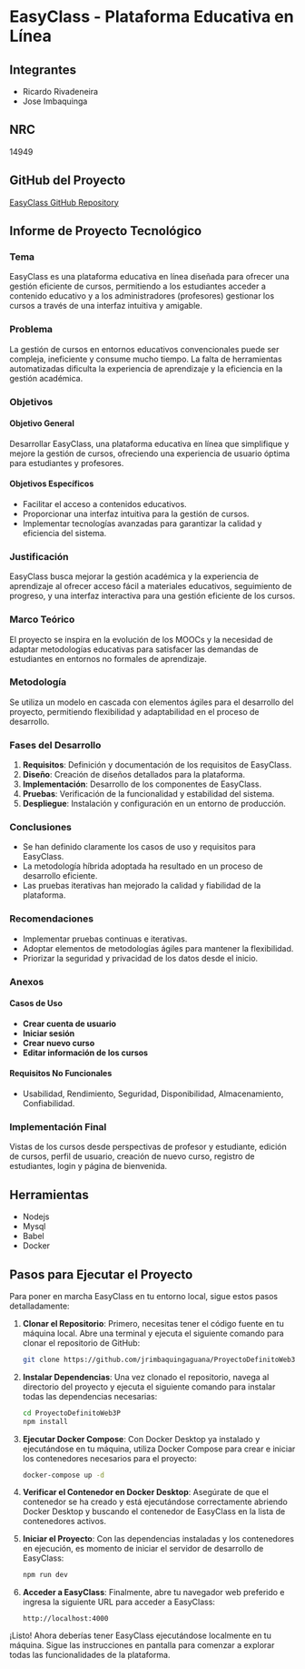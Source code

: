 # EasyClass - Plataforma Educativa en Línea

## Integrantes

- Ricardo Rivadeneira
- Jose Imbaquinga

## NRC

14949

## GitHub del Proyecto

[EasyClass GitHub Repository](https://github.com/jrimbaquingaguana/ProyectoDefinitoWeb3P)

## Informe de Proyecto Tecnológico

### Tema

EasyClass es una plataforma educativa en línea diseñada para ofrecer una gestión eficiente de cursos, permitiendo a los estudiantes acceder a contenido educativo y a los administradores (profesores) gestionar los cursos a través de una interfaz intuitiva y amigable.

### Problema

La gestión de cursos en entornos educativos convencionales puede ser compleja, ineficiente y consume mucho tiempo. La falta de herramientas automatizadas dificulta la experiencia de aprendizaje y la eficiencia en la gestión académica.

### Objetivos

#### Objetivo General

Desarrollar EasyClass, una plataforma educativa en línea que simplifique y mejore la gestión de cursos, ofreciendo una experiencia de usuario óptima para estudiantes y profesores.

#### Objetivos Específicos

- Facilitar el acceso a contenidos educativos.
- Proporcionar una interfaz intuitiva para la gestión de cursos.
- Implementar tecnologías avanzadas para garantizar la calidad y eficiencia del sistema.

### Justificación

EasyClass busca mejorar la gestión académica y la experiencia de aprendizaje al ofrecer acceso fácil a materiales educativos, seguimiento de progreso, y una interfaz interactiva para una gestión eficiente de los cursos.

### Marco Teórico

El proyecto se inspira en la evolución de los MOOCs y la necesidad de adaptar metodologías educativas para satisfacer las demandas de estudiantes en entornos no formales de aprendizaje.

### Metodología

Se utiliza un modelo en cascada con elementos ágiles para el desarrollo del proyecto, permitiendo flexibilidad y adaptabilidad en el proceso de desarrollo.

### Fases del Desarrollo

1. **Requisitos**: Definición y documentación de los requisitos de EasyClass.
2. **Diseño**: Creación de diseños detallados para la plataforma.
3. **Implementación**: Desarrollo de los componentes de EasyClass.
4. **Pruebas**: Verificación de la funcionalidad y estabilidad del sistema.
5. **Despliegue**: Instalación y configuración en un entorno de producción.

### Conclusiones

- Se han definido claramente los casos de uso y requisitos para EasyClass.
- La metodología híbrida adoptada ha resultado en un proceso de desarrollo eficiente.
- Las pruebas iterativas han mejorado la calidad y fiabilidad de la plataforma.

### Recomendaciones

- Implementar pruebas continuas e iterativas.
- Adoptar elementos de metodologías ágiles para mantener la flexibilidad.
- Priorizar la seguridad y privacidad de los datos desde el inicio.

### Anexos

#### Casos de Uso

- **Crear cuenta de usuario**
- **Iniciar sesión**
- **Crear nuevo curso**
- **Editar información de los cursos**

#### Requisitos No Funcionales

- Usabilidad, Rendimiento, Seguridad, Disponibilidad, Almacenamiento, Confiabilidad.

### Implementación Final

Vistas de los cursos desde perspectivas de profesor y estudiante, edición de cursos, perfil de usuario, creación de nuevo curso, registro de estudiantes, login y página de bienvenida.

## Herramientas

- Nodejs
- Mysql
- Babel
- Docker

## Pasos para Ejecutar el Proyecto

Para poner en marcha EasyClass en tu entorno local, sigue estos pasos detalladamente:

1. **Clonar el Repositorio**: Primero, necesitas tener el código fuente en tu máquina local. Abre una terminal y ejecuta el siguiente comando para clonar el repositorio de GitHub:

    ```bash
    git clone https://github.com/jrimbaquingaguana/ProyectoDefinitoWeb3P.git
    ```

2. **Instalar Dependencias**: Una vez clonado el repositorio, navega al directorio del proyecto y ejecuta el siguiente comando para instalar todas las dependencias necesarias:

    ```bash
    cd ProyectoDefinitoWeb3P
    npm install
    ```

3. **Ejecutar Docker Compose**: Con Docker Desktop ya instalado y ejecutándose en tu máquina, utiliza Docker Compose para crear e iniciar los contenedores necesarios para el proyecto:

    ```bash
    docker-compose up -d
    ```

4. **Verificar el Contenedor en Docker Desktop**: Asegúrate de que el contenedor se ha creado y está ejecutándose correctamente abriendo Docker Desktop y buscando el contenedor de EasyClass en la lista de contenedores activos.

5. **Iniciar el Proyecto**: Con las dependencias instaladas y los contenedores en ejecución, es momento de iniciar el servidor de desarrollo de EasyClass:

    ```bash
    npm run dev
    ```

6. **Acceder a EasyClass**: Finalmente, abre tu navegador web preferido e ingresa la siguiente URL para acceder a EasyClass:

    ```
    http://localhost:4000
    ```

¡Listo! Ahora deberías tener EasyClass ejecutándose localmente en tu máquina. Sigue las instrucciones en pantalla para comenzar a explorar todas las funcionalidades de la plataforma.

